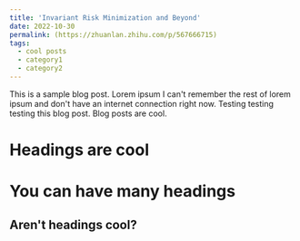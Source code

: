 ```yaml
---
title: 'Invariant Risk Minimization and Beyond'
date: 2022-10-30
permalink: (https://zhuanlan.zhihu.com/p/567666715)
tags:
  - cool posts
  - category1
  - category2
---
```


This is a sample blog post. Lorem ipsum I can't remember the rest of lorem ipsum and don't have an internet connection right now. Testing testing testing this blog post. Blog posts are cool.

Headings are cool
======

You can have many headings
======

Aren't headings cool?
------

